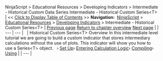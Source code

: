 ﻿
NinjaScript \> Educational Resources \> Developing Indicators \> Intermediate \- Historical Custom Data Series
Intermediate \- Historical Custom Series\<T\>
| \<\< [Click to Display Table of Contents](intermediate_-_historical_cust.md) \>\> **Navigation:**     [NinjaScript](ninjascript.md) \> [Educational Resources](educational_resources.md) \> [Developing Indicators](developing_indicators.md) \> Intermediate \- Historical Custom Series\<T\> | [Previous page](using5.md) [Return to chapter overview](developing_indicators.md) [Next page](set_up7.md) |
| --- | --- |
 
| Historical Custom Series\<T\> Overview In this intermediate level tutorial we are going to build a custom indicator that stores intermediary calculations without the use of plots. This indicator will show you how to use a Series\<T\> object.   › [Set Up](set_up7.md)› [Entering Calculation Logic](entering_calculation_logic4.md)› [Compiling](compiling4.md)› [Using](using4.md) |
| --- |
